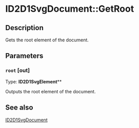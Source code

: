 # ID2D1SvgDocument::GetRoot

## Description

Gets the root element of the document.

## Parameters

### `root` [out]

Type: **ID2D1SvgElement****

Outputs the root element of the document.

## See also

[ID2D1SvgDocument](https://learn.microsoft.com/windows/desktop/api/d2d1svg/nn-d2d1svg-id2d1svgdocument)